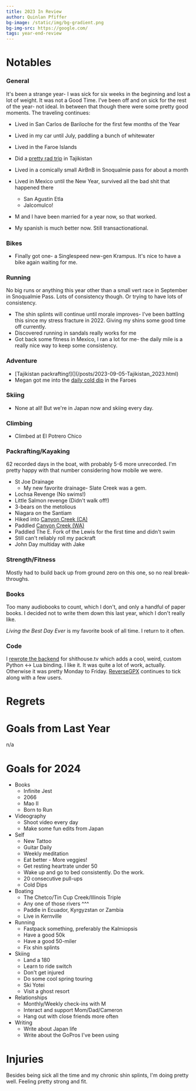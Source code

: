 ```yaml
---
title: 2023 In Review
author: Quinlan Pfiffer
bg-image: /static/img/bg-gradient.png
bg-img-src: https://google.com/
tags: year-end-review
---
```


Notables
========

### General

It's been a strange year- I was sick for six weeks in the beginning and lost a
lot of weight. It was not a Good Time. I've been off and on sick for the rest of
the year- not ideal. In between that though there were some pretty good moments.
The traveling continues:

* Lived in San Carlos de Bariloche for the first few months of the Year
* Lived in my car until July, paddling a bunch of whitewater
* Lived in the Faroe Islands
* Did a [pretty rad trip](/posts/2023-09-05-Tajikistan_2023.html) in Tajikistan
* Lived in a comically small AirBnB in Snoqualmie pass for about a month
* Lived in Mexico until the New Year, survived all the bad shit that happened there
    * San Agustin Etla
    * Jalcomulco!

* M and I have been married for a year now, so that worked.
* My spanish is much better now. Still transactionational.

### Bikes

* Finally got one- a Singlespeed new-gen Krampus. It's nice to have a bike again
  waiting for me.

### Running

No big runs or anything this year other than a small vert race in September in
Snoqualmie Pass. Lots of consistency though. Or trying to have lots of consistency.

* The shin splints will continue until morale improves- I've been battling this
  since my stress fracture in 2022. Giving my shins some good time off
  currently.
* Discovered running in sandals really works for me
* Got back some fitness in Mexico, I ran a lot for me- the daily mile is a
  really nice way to keep some consistency.

### Adventure

* [Tajikistan packrafting!](](/posts/2023-09-05-Tajikistan_2023.html)
* Megan got me into the [daily cold dip](https://www.instagram.com/reel/Cveh_ibM_9f/) in the Faroes

### Skiing

* None at all! But we're in Japan now and skiing every day.

### Climbing

* Climbed at El Potrero Chico

### Packrafting/Kayaking

62 recorded days in the boat, with probably 5-6 more unrecorded. I'm pretty
happy with that number considering how mobile we were.

* St Joe Drainage
    * My new favorite drainage- Slate Creek was a gem.
* Lochsa Revenge (No swims!)
* Little Salmon revenge (Didn't walk off!)
* 3-bears on the metolious
* Niagara on the Santiam
* Hiked into [Canyon Creek (CA)](https://www.instagram.com/p/CtXSAAFyRL4/)
* Paddled [Canyon Creek (WA)](https://www.instagram.com/reel/CsfaSsDAMzA/)
* Paddled The E. Fork of the Lewis for the first time and didn't swim
* Still can't reliably roll my packraft
* John Day multiday with Jake

### Strength/Fitness

Mostly had to build back up from ground zero on this one, so no real
break-throughs.

### Books

Too many audiobooks to count, which I don't, and only a handful of paper books.
I decided not to write them down this last year, which I don't really like.

_Living the Best Day Ever_ is my favorite book of all time. I return to it often.

### Code

I [rewrote the backend](https://github.com/qpfiffer/shithouse.tv/pull/36) for
shithouse.tv which adds a cool, weird, custom Python <-> Lua binding. I like it.
It was quite a lot of work, actually. Otherwise it was pretty Monday to Friday.
[ReverseGPX](https://reversegpx.com/) continues to tick along with a few users.

Regrets
=======

Goals from Last Year
====================

n/a

Goals for 2024
==============

* Books
    * Infinite Jest
    * 2066
    * Mao II
    * Born to Run
* Videography
    * Shoot video every day
    * Make some fun edits from Japan
* Self
    * New Tattoo
    * Guitar Daily
    * Weekly meditation
    * Eat better - More veggies!
    * Get resting heartrate under 50
    * Wake up and go to bed consistently. Do the work.
    * 20 consecutive pull-ups
    * Cold Dips
* Boating
    * The Chetco/Tin Cup Creek/Illinois Triple
    * Any one of those rivers ^^^
    * Paddle in Ecuador, Kyrgyzstan or Zambia
    * Live in Kernville
* Running
    * Fastpack something, preferably the Kalmiopsis
    * Have a good 50k
    * Have a good 50-miler
    * Fix shin splints
* Skiing
    * Land a 180
    * Learn to ride switch
    * Don't get injured
    * Do some cool spring touring
    * Ski Yotei
    * Visit a ghost resort
* Relationships
    * Monthly/Weekly check-ins with M
    * Interact and support Mom/Dad/Cameron
    * Hang out with close friends more often
* Writing
    * Write about Japan life
    * Write about the GoPros I've been using

Injuries
========

Besides being sick all the time and my chronic shin splints, I'm doing pretty
well. Feeling pretty strong and fit.
